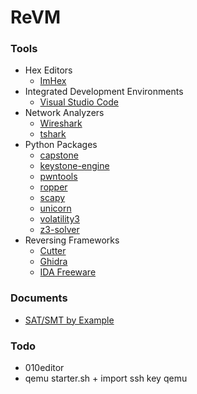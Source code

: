 # ReVM

### Tools
+ Hex Editors
  + [ImHex](https://github.com/WerWolv/ImHex)
+ Integrated Development Environments
  + [Visual Studio Code](https://code.visualstudio.com/)
+ Network Analyzers
  + [Wireshark](https://www.wireshark.org/)
  + [tshark](https://www.wireshark.org/docs/man-pages/tshark.html)
+ Python Packages
  + [capstone](https://pypi.org/project/capstone/) 
  + [keystone-engine](https://pypi.org/project/keystone-engine/)
  + [pwntools](https://pypi.org/project/pwntools/)
  + [ropper](https://pypi.org/project/ropper/)
  + [scapy](https://pypi.org/project/scapy/)
  + [unicorn](https://pypi.org/project/unicorn/)
  + [volatility3](https://pypi.org/project/volatility3/)
  + [z3-solver](https://pypi.org/project/z3-solver/)
+ Reversing Frameworks
  + [Cutter](https://cutter.re/)
  + [Ghidra](https://www.ghidra-sre.org/)
  + [IDA Freeware](https://www.hex-rays.com/products/ida/support/download_freeware/)


### Documents
  + [SAT/SMT by Example](https://sat-smt.codes/)


### Todo
+ 010editor
+ qemu starter.sh + import ssh key qemu